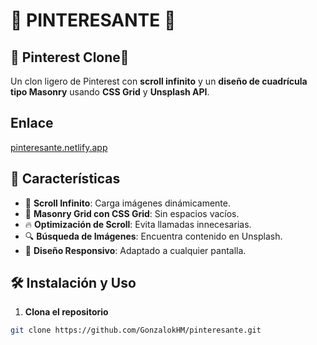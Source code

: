 # 💫 PINTERESANTE 📸

## 📸 Pinterest Clone💫

Un clon ligero de Pinterest con **scroll infinito** y un **diseño de cuadrícula tipo Masonry** usando **CSS Grid** y **Unsplash API**.

## Enlace

[pinteresante.netlify.app](https://pinteresante.netlify.app)

## 🚀 Características

- 📜 **Scroll Infinito**: Carga imágenes dinámicamente.
- 🎨 **Masonry Grid con CSS Grid**: Sin espacios vacíos.
- 🔥 **Optimización de Scroll**: Evita llamadas innecesarias.
- 🔍 **Búsqueda de Imágenes**: Encuentra contenido en Unsplash.
- 📱 **Diseño Responsivo**: Adaptado a cualquier pantalla.

## 🛠️ Instalación y Uso

1. **Clona el repositorio**

```bash
git clone https://github.com/GonzalokHM/pinteresante.git
```
